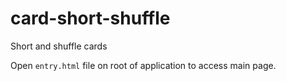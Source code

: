 # card-short-shuffle
Short and shuffle cards

Open `entry.html` file on root of application to access main page.
